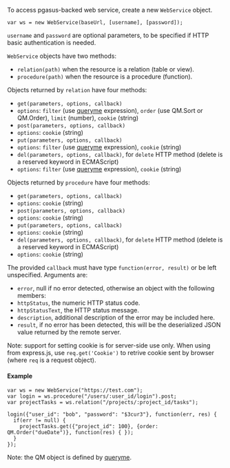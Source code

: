 To access pgasus-backed web service, create a new `WebService` object.

`var ws = new WebService(baseUrl, [username], [password]);`

`username` and `password` are optional parameters, to be specified if HTTP basic authentication is needed.

`WebService` objects have two methods:
* `relation(path)` when the resource is a relation (table or view).
* `procedure(path)` when the resource is a procedure (function).

Objects returned by `relation` have four methods:
* `get(parameters, options, callback)`
 * `options`: `filter` (use [queryme](https://github.com/debackerl/queryme) expression), `order` (use QM.Sort or QM.Order), `limit` (number), `cookie` (string)
* `post(parameters, options, callback)`
 * `options`: `cookie` (string)
* `put(parameters, options, callback)`
 * `options`: `filter` (use [queryme](https://github.com/debackerl/queryme) expression), `cookie` (string)
* `del(parameters, options, callback)`, for `delete` HTTP method (delete is a reserved keyword in ECMAScript)
 * `options`: `filter` (use [queryme](https://github.com/debackerl/queryme) expression), `cookie` (string)

Objects returned by `procedure` have four methods:
* `get(parameters, options, callback)`
 * `options`: `cookie` (string)
* `post(parameters, options, callback)`
 * `options`: `cookie` (string)
* `put(parameters, options, callback)`
 * `options`: `cookie` (string)
* `del(parameters, options, callback)`, for `delete` HTTP method (delete is a reserved keyword in ECMAScript)
 * `options`: `cookie` (string)

The provided `callback` must have type `function(error, result)` or be left unspecified. Arguments are:
* `error`, null if no error detected, otherwise an object with the following members:
 * `httpStatus`, the numeric HTTP status code.
 * `httpStatusText`, the HTTP status message.
 * `description`, additional description of the error may be included here.
* `result`, if no error has been detected, this will be the deserialized JSON value returned by the remote server.

Note: support for setting cookie is for server-side use only. When using from express.js, use `req.get('Cookie')` to retrive cookie sent by browser (where `req` is a request object).

#### Example

```
var ws = new WebService("https://test.com");
var login = ws.procedure("/users/:user_id/login").post;
var projectTasks = ws.relation("/projects/:project_id/tasks");

login({"user_id": "bob", "password": "$3cur3"}, function(err, res) {
  if(err != null) {
    projectTasks.get({"project_id": 100}, {order: QM.Order("dueDate")}, function(res) { });
  }
});
```

Note: the QM object is defined by [queryme](https://github.com/debackerl/queryme).

